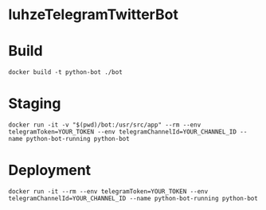 # luhzeTelegramTwitterBot

# Build
```
docker build -t python-bot ./bot
```

# Staging
```
docker run -it -v "$(pwd)/bot:/usr/src/app" --rm --env telegramToken=YOUR_TOKEN --env telegramChannelId=YOUR_CHANNEL_ID --name python-bot-running python-bot
```

# Deployment
```
docker run -it --rm --env telegramToken=YOUR_TOKEN --env telegramChannelId=YOUR_CHANNEL_ID --name python-bot-running python-bot
```
